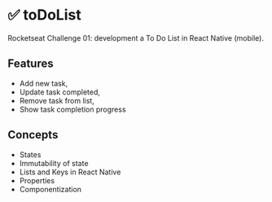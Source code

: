 # ✅ toDoList 
Rocketseat Challenge 01: development a To Do List in React Native (mobile).

## Features
  - Add new task,
  - Update task completed,
  - Remove task from list,
  - Show task completion progress

## Concepts
  - States
  - Immutability of state
  - Lists and Keys in React Native
  - Properties
  - Componentization

  